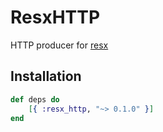 # ResxHTTP
HTTP producer for [resx](https://github.com/ScrimpyCat/Resx)

Installation
------------

```elixir
def deps do
    [{ :resx_http, "~> 0.1.0" }]
end
```
